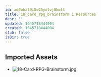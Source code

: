```yaml
---
id: xd9oha79i8w25yotvj0kwlt
title: 18_card_rpg_brainstorm 1 Resources
desc: ''
updated: 1645718444004
created: 1645718444004
stub: false
isDir: true
---
```

## Imported Assets
- ![18-Card-RPG-Brainstorm.jpg](/assets/18-card-rpg-brainstorm-r23yer01y4wc.jpg)
